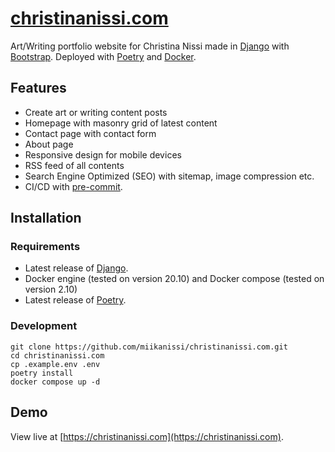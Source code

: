 # [christinanissi.com](https://christinanissi.com)

Art/Writing portfolio website for Christina Nissi made in
[Django](https://www.djangoproject.com/) with [Bootstrap](https://getbootstrap.com/).
Deployed with [Poetry](https://python-poetry.org/) and
[Docker](https://www.docker.com/).

## Features

- Create art or writing content posts
- Homepage with masonry grid of latest content
- Contact page with contact form
- About page
- Responsive design for mobile devices
- RSS feed of all contents
- Search Engine Optimized (SEO) with sitemap, image compression etc.
- CI/CD with [pre-commit](https://pre-commit.com/).

## Installation

### Requirements

- Latest release of [Django](https://www.djangoproject.com/).
- Docker engine (tested on version 20.10) and Docker compose (tested on version 2.10)
- Latest release of [Poetry](https://python-poetry.org/docs/).

### Development

```
git clone https://github.com/miikanissi/christinanissi.com.git
cd christinanissi.com
cp .example.env .env
poetry install
docker compose up -d
```

## Demo

View live at [https://christinanissi.com](https://christinanissi.com).
